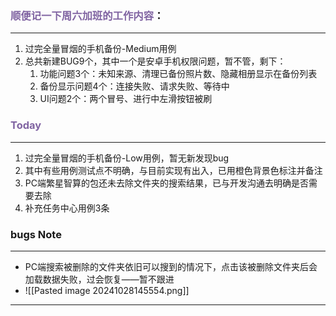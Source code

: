 ### <font color="#8064a2">顺便记一下周六加班的工作内容</font>：
---
1. 过完全量冒烟的手机备份-Medium用例
2. 总共新建BUG9个，其中一个是安卓手机权限问题，暂不管，剩下：
	1. 功能问题3个：未知来源、清理已备份照片数、隐藏相册显示在备份列表
	2. 备份显示问题4个：连接失败、请求失败、等待中
	3. UI问题2个：两个冒号、进行中左滑按钮被刷

### <font color="#8064a2">Today</font>
---
1. 过完全量冒烟的手机备份-Low用例，暂无新发现bug
2. 其中有些用例测试点不明确，与目前实现有出入，已用橙色背景色标注并备注
3. PC端繁星智算的包还未去除文件夹的搜索结果，已与开发沟通去明确是否需要去除
4. 补充任务中心用例3条



### bugs Note
---
- PC端搜索被删除的文件夹依旧可以搜到的情况下，点击该被删除文件夹后会加载数据失败，过会恢复——暂不跟进
- ![[Pasted image 20241028145554.png]]

---
